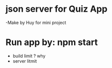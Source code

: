 # json server for Quiz App

-Make by Huy for mini project

# Run app by: npm start

- build limit ? why
- server litmit

